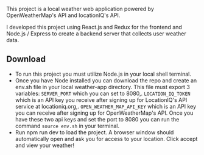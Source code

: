 This project is a local weather web application powered by OpenWeatherMap's API and locationIQ's API.

I developed this project using React.js and Redux for the frontend and Node.js / Express to create a backend server that collects user weather data.

## Download

- To run this project you must utilize Node.js in your local shell terminal.
- Once you have Node installed you can download the repo and create an env.sh file in your local weather-app directory. This file must export 3 variables: `SERVER_PORT` which you can set to 8080,\. `LOCATION_IQ_TOKEN` which is an API key you receive after signing up for LocationIQ's API service at locationiq.org,\. `OPEN_WEATHER_MAP_API_KEY` which is an API key you can receive after signing up for OpenWeatherMap's API. Once you have these two api keys and set the port to 8080 you can run the command `source env.sh` in your terminal.
- Run npm run dev to load the project. A browser window should automatically open and ask you for access to your location. Click accept and view your weather!
